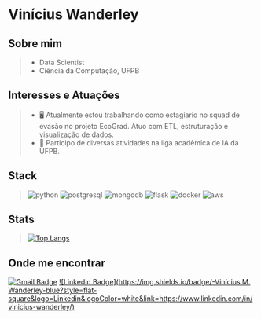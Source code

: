 <!--
**viniciusmwanderley/viniciusmwanderley** is a ✨ _special_ ✨ repository because its `README.md` (this file) appears on your GitHub profile.

Here are some ideas to get you started:

- 🔭 I’m currently working on ...
- 🌱 I’m currently learning ...
- 👯 I’m looking to collaborate on ...
- 🤔 I’m looking for help with ...
- 💬 Ask me about ...
- 📫 How to reach me: ...
- 😄 Pronouns: ...
- ⚡ Fun fact: ...
-->

# Vinícius Wanderley
## Sobre mim

> * Data Scientist
> * Ciência da Computação, UFPB

## Interesses e Atuações

> - :desktop_computer: Atualmente estou trabalhando como estagiario no squad de evasão no projeto EcoGrad. Atuo com ETL, estruturação e visualização de dados.
> - 🌱 Participo de diversas atividades na liga acadêmica de IA da UFPB.

## Stack

>![python](https://img.shields.io/badge/Python-14354C?style=for-the-badge&logo=python&logoColor=white)
> ![postgresql](https://img.shields.io/badge/PostgreSQL-316192?style=for-the-badge&logo=postgresql&logoColor=white)
> ![mongodb](https://img.shields.io/badge/MongoDB-228b22?style=for-the-badge&logo=mongodb&logoColor=white)
> ![flask](https://img.shields.io/badge/Flask-000000?style=for-the-badge&logo=flask&logoColor=white)
> ![docker](https://img.shields.io/badge/Docker-2496ED?style=for-the-badge&logo=Docker&logoColor=white) 
> ![aws](https://img.shields.io/badge/Amazon_AWS-232F3E?style=for-the-badge&logo=amazon-aws&logoColor=white)


## Stats

> [![Top Langs](https://github-readme-stats.vercel.app/api/top-langs/?username=viniciusmwanderley&langs_count=8&show_icons=true&hide=c++,roff,vhdl,matlab,html,stata&theme=dracula)](https://github.com/viniciusmwanderley/github-readme-stats)

## Onde me encontrar

[![Gmail Badge](https://img.shields.io/badge/-viniciusmedeiros2571@gmail.com-c14438?style=flat-square&logo=Gmail&logoColor=white&link=mailto:viniciusmedeiros2571@gmail.com)](mailto:viniciusmedeiros2571@gmail.com) [![Linkedin Badge](https://img.shields.io/badge/-Vinícius M. Wanderley-blue?style=flat-square&logo=Linkedin&logoColor=white&link=https://www.linkedin.com/in/vinicius-wanderley/)](https://www.linkedin.com/in/vinicius-wanderley/)
